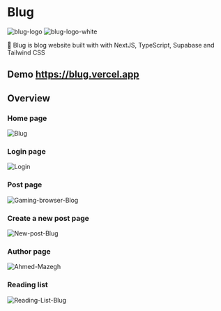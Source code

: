 # Blug

<img src="https://i.ibb.co/hCDHSJB/blug-logo.png" alt="blug-logo" border="0">

<img src="https://i.ibb.co/QFhZytW/blug-logo-white.png" alt="blug-logo-white" border="0">

🔴 Blug is blog website built with with NextJS, TypeScript, Supabase and Tailwind CSS

## Demo https://blug.vercel.app

## Overview

### Home page

<img src="https://i.ibb.co/PW5rmby/Blug.png" alt="Blug" border="0">

### Login page

<img src="https://i.ibb.co/58hWqFW/Login.png" alt="Login" border="0">

### Post page

<img src="https://i.ibb.co/TWPpnkL/Gaming-browser-Blog.png" alt="Gaming-browser-Blog" border="0">

### Create a new post page

<img src="https://i.ibb.co/YhgFpJz/New-post-Blug.png" alt="New-post-Blug" border="0">

### Author page

<img src="https://i.ibb.co/PxjwRPg/Ahmed-Mazegh.png" alt="Ahmed-Mazegh" border="0">

### Reading list

<img src="https://i.ibb.co/gMXvHLW/Reading-List-Blug.png" alt="Reading-List-Blug" border="0">
